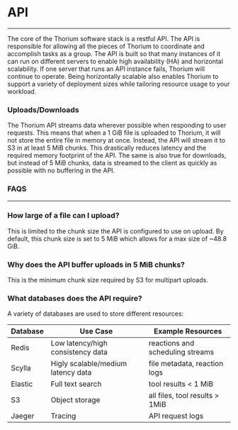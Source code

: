 # API
---
The core of the Thorium software stack is a restful API. The API is responsible for
allowing all the pieces of Thorium to coordinate and accomplish tasks as a group.
The API is built so that many instances of it can run on different servers to enable
high availability (HA) and horizontal scalability. If one server that runs an API
instance fails, Thorium will continue to operate. Being horizontally scalable also
enables Thorium to support a variety of deployment sizes while tailoring resource
usage to your workload.

### Uploads/Downloads

The Thorium API streams data wherever possible when responding to user requests. This
means that when a 1 GiB file is uploaded to Thorium, it will not store the entire file
in memory at once. Instead, the API will stream it to S3 in at least 5 MiB chunks. This
drastically reduces latency and the required memory footprint of the API. The same is
also true for downloads, but instead of 5 MiB chunks, data is streamed to the client as
quickly as possible with no buffering in the API.

### FAQS
---

### How large of a file can I upload?

This is limited to the chunk size the API is configured to use on upload.
By default, this chunk size is set to 5 MiB which allows for a max size of ~48.8 GiB.

### Why does the API buffer uploads in 5 MiB chunks?

This is the minimum chunk size required by S3 for multipart uploads.

### What databases does the API require?

A variety of databases are used to store different resources:

| Database | Use Case | Example Resources |
| -------- | -------- | -------- |
| Redis | Low latency/high consistency data | reactions and scheduling streams |
| Scylla | Higly scalable/medium latency data | file metadata, reaction logs |
| Elastic | Full text search | tool results < 1 MiB |
| S3 | Object storage | all files, tool results > 1MiB |
| Jaeger | Tracing | API request logs |

